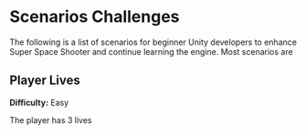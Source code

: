 # Scenarios Challenges
The following is a list of scenarios for beginner Unity developers to enhance Super Space Shooter and continue learning the engine. Most scenarios are 

## Player Lives
**Difficulty:** Easy

The player has 3 lives 
